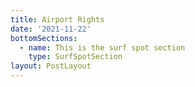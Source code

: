 ```yaml
---
title: Airport Rights
date: '2021-11-22'
bottomSections:
  - name: This is the surf spot section
    type: SurfSpotSection
layout: PostLayout
---
```

